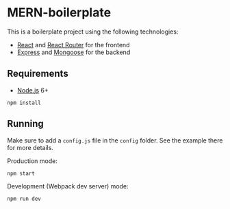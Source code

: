 # MERN-boilerplate

This is a boilerplate project using the following technologies:
- [React](https://facebook.github.io/react/) and [React Router](https://reacttraining.com/react-router/) for the frontend
- [Express](http://expressjs.com/) and [Mongoose](http://mongoosejs.com/) for the backend

## Requirements

- [Node.js](https://nodejs.org/en/) 6+

```shell
npm install
```


## Running

Make sure to add a `config.js` file in the `config` folder. See the example there for more details.

Production mode:

```shell
npm start
```

Development (Webpack dev server) mode:

```shell
npm run dev
```